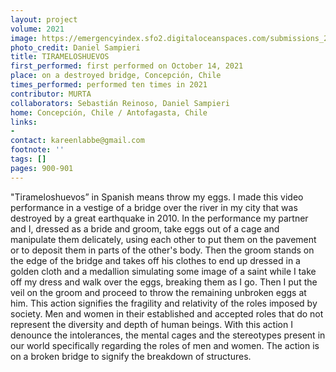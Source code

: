 ```yaml
---
layout: project
volume: 2021
image: https://emergencyindex.sfo2.digitaloceanspaces.com/submissions_2021/images_named/1663850911976__TIRAMELOSHUEVOS--MURTA.jpg
photo_credit: Daniel Sampieri
title: TIRAMELOSHUEVOS
first_performed: first performed on October 14, 2021
place: on a destroyed bridge, Concepción, Chile
times_performed: performed ten times in 2021
contributor: MURTA
collaborators: Sebastián Reinoso, Daniel Sampieri
home: Concepción, Chile / Antofagasta, Chile
links:
-
contact: kareenlabbe@gmail.com
footnote: ''
tags: []
pages: 900-901
---
```

"Tirameloshuevos” in Spanish means throw my eggs. I made this video performance in a vestige of a bridge over the river in my city that was destroyed by a great earthquake in 2010. In the performance my partner and I, dressed as a bride and groom, take eggs out of a cage and manipulate them delicately, using each other to put them on the pavement or to deposit them in parts of the other's body. Then the groom stands on the edge of the bridge and takes off his clothes to end up dressed in a golden cloth and a medallion simulating some image of a saint while I take off my dress and walk over the eggs, breaking them as I go. Then I put the veil on the groom and proceed to throw the remaining unbroken eggs at him. This action signifies the fragility and relativity of the roles imposed by society. Men and women in their established and accepted roles that do not represent the diversity and depth of human beings. With this action I denounce the intolerances, the mental cages and the stereotypes present in our world specifically regarding the roles of men and women. The action is on a broken bridge to signify the breakdown of structures.